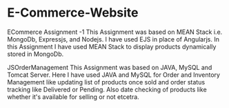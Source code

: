 # E-Commerce-Website

ECommerce Assignment -1 
     This Assignment was based on MEAN Stack i.e. MongoDb, Expressjs, and Nodejs. I have used EJS in place of Angularjs. In this Assignment I have used MEAN Stack to display products dynamically stored in MongoDb.
     
JSOrderManagement 
     This Assignment was based on JAVA, MySQL and Tomcat Server. Here I have used JAVA and MySQL for Order and Inventory Management like updating list of products once sold and order status tracking like Delivered or Pending. Also date checking of products like whether it's available for selling or not etcetra.
     
